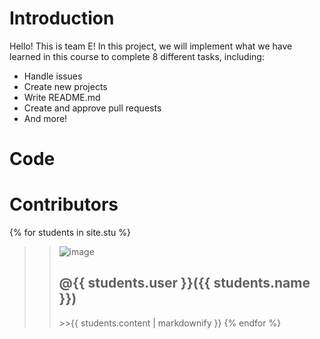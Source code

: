 # Introduction
Hello! This is team E!
In this project, we will implement what we have learned in this course to complete 8 different tasks, including:
* Handle issues
* Create new projects
* Write README.md
* Create and approve pull requests
* And more!
# Code
# Contributors
{% for students in site.stu %}
  >><img src="students.image" alt="image"><h2>@{{ students.user }}({{ students.name }})</h2>
     >>{{ students.content | markdownify }}
{% endfor %}
